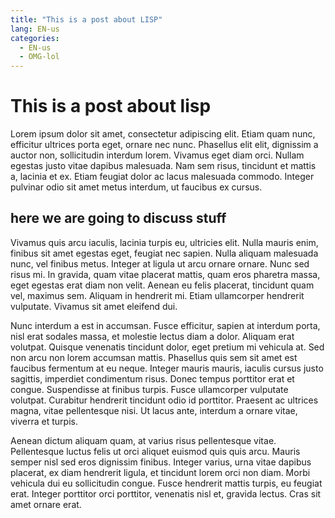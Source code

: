 ```yaml
---
title: "This is a post about LISP"
lang: EN-us
categories:
  - EN-us
  - OMG-lol
---
```


# This is a post about lisp

Lorem ipsum dolor sit amet, consectetur adipiscing elit. Etiam quam nunc, efficitur ultrices porta eget, ornare nec nunc. Phasellus elit elit, dignissim a auctor non, sollicitudin interdum lorem. Vivamus eget diam orci. Nullam egestas justo vitae dapibus malesuada. Nam sem risus, tincidunt et mattis a, lacinia et ex. Etiam feugiat dolor ac lacus malesuada commodo. Integer pulvinar odio sit amet metus interdum, ut faucibus ex cursus.

## here we are going to discuss stuff

Vivamus quis arcu iaculis, lacinia turpis eu, ultricies elit. Nulla mauris enim, finibus sit amet egestas eget, feugiat nec sapien. Nulla aliquam malesuada nunc, vel finibus metus. Integer at ligula ut arcu ornare ornare. Nunc sed risus mi. In gravida, quam vitae placerat mattis, quam eros pharetra massa, eget egestas erat diam non velit. Aenean eu felis placerat, tincidunt quam vel, maximus sem. Aliquam in hendrerit mi. Etiam ullamcorper hendrerit vulputate. Vivamus sit amet eleifend dui.

Nunc interdum a est in accumsan. Fusce efficitur, sapien at interdum porta, nisl erat sodales massa, et molestie lectus diam a dolor. Aliquam erat volutpat. Quisque venenatis tincidunt dolor, eget pretium mi vehicula at. Sed non arcu non lorem accumsan mattis. Phasellus quis sem sit amet est faucibus fermentum at eu neque. Integer mauris mauris, iaculis cursus justo sagittis, imperdiet condimentum risus. Donec tempus porttitor erat et congue. Suspendisse at finibus turpis. Fusce ullamcorper vulputate volutpat. Curabitur hendrerit tincidunt odio id porttitor. Praesent ac ultrices magna, vitae pellentesque nisi. Ut lacus ante, interdum a ornare vitae, viverra et turpis.

Aenean dictum aliquam quam, at varius risus pellentesque vitae. Pellentesque luctus felis ut orci aliquet euismod quis quis arcu. Mauris semper nisl sed eros dignissim finibus. Integer varius, urna vitae dapibus placerat, ex diam hendrerit ligula, et tincidunt lorem orci non diam. Morbi vehicula dui eu sollicitudin congue. Fusce hendrerit mattis turpis, eu feugiat erat. Integer porttitor orci porttitor, venenatis nisl et, gravida lectus. Cras sit amet ornare erat.
